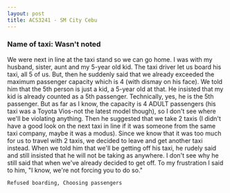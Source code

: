 ```yaml
---
layout: post
title: ACS3241 - SM City Cebu
---
```


### Name of taxi: Wasn't noted

We were next in line at the taxi stand so we can go home. I was with my husband, sister, aunt and my 5-year old kid. The taxi driver let us board his taxi, all 5 of us. But, then he suddenly said that we already exceeded the maximum passenger capacity which is 4 (with dismay on his face). We told him that the 5th person is just a kid, a 5-year old at that. He insisted that my kid is already counted as a 5th passenger. Technically, yes, he is the 5th passenger. But as far as I know, the capacity is 4 ADULT passengers (his taxi was a Toyota Vios-not the latest model though), so I don't see where we'll be violating anything. Then he suggested that we take 2 taxis (I didn't have a good look on the next taxi in line if it was someone from the same taxi company, maybe it was a modus). Since we know that it was too much for us to travel with 2 taxis, we decided to leave and get another taxi instead. When we told him that we'll be getting off his taxi, he rudely said and still insisted that he will not be taking as anywhere. I don't see why he still said that when we've already decided to get off. To my frustration I said to him, "I know, we're not forcing you to do so." 

```Refused boarding, Choosing passengers```
